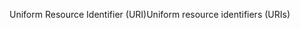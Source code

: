 <span data-ttu-id="66f1c-101">Uniform Resource Identifier (URI)</span><span class="sxs-lookup"><span data-stu-id="66f1c-101">Uniform resource identifiers (URIs)</span></span>